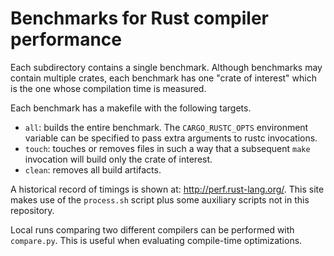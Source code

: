 # Benchmarks for Rust compiler performance

Each subdirectory contains a single benchmark. Although benchmarks may contain
multiple crates, each benchmark has one "crate of interest" which is the one
whose compilation time is measured.

Each benchmark has a makefile with the following targets.
* `all`: builds the entire benchmark. The `CARGO_RUSTC_OPTS` environment
  variable can be specified to pass extra arguments to rustc invocations.
* `touch`: touches or removes files in such a way that a subsequent `make`
  invocation will build only the crate of interest.
* `clean`: removes all build artifacts.

A historical record of timings is shown at: http://perf.rust-lang.org/. This
site makes use of the `process.sh` script plus some auxiliary scripts not in
this repository.

Local runs comparing two different compilers can be performed with
`compare.py`. This is useful when evaluating compile-time optimizations.

